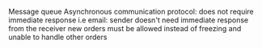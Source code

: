 Message queue
Asynchronous communication protocol: does not require immediate response
i.e email: sender doesn't need immediate response from the receiver
new orders must be allowed instead of freezing and unable to handle other orders
